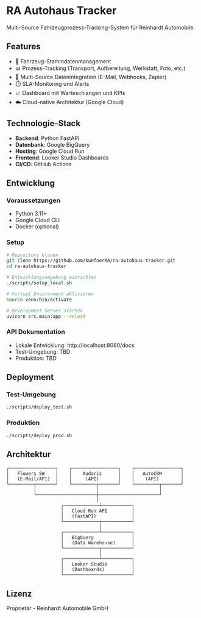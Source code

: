 # RA Autohaus Tracker

Multi-Source Fahrzeugprozess-Tracking-System für Reinhardt Automobile.

## Features

- 🚗 Fahrzeug-Stammdatenmanagement
- 📊 Prozess-Tracking (Transport, Aufbereitung, Werkstatt, Foto, etc.)
- 📧 Multi-Source Datenintegration (E-Mail, Webhooks, Zapier)
- ⏱️ SLA-Monitoring und Alerts
- 📈 Dashboard mit Warteschlangen und KPIs
- ☁️ Cloud-native Architektur (Google Cloud)

## Technologie-Stack

- **Backend**: Python FastAPI
- **Datenbank**: Google BigQuery
- **Hosting**: Google Cloud Run
- **Frontend**: Looker Studio Dashboards
- **CI/CD**: GitHub Actions

## Entwicklung

### Voraussetzungen
- Python 3.11+
- Google Cloud CLI
- Docker (optional)

### Setup
```bash
# Repository klonen
git clone https://github.com/kuefnerRA/ra-autohaus-tracker.git
cd ra-autohaus-tracker

# Entwicklungsumgebung einrichten
./scripts/setup_local.sh

# Virtual Environment aktivieren
source venv/bin/activate

# Development Server starten
uvicorn src.main:app --reload
```

### API Dokumentation
- Lokale Entwicklung: http://localhost:8080/docs
- Test-Umgebung: TBD
- Produktion: TBD

## Deployment

### Test-Umgebung
```bash
./scripts/deploy_test.sh
```

### Produktion
```bash
./scripts/deploy_prod.sh
```

## Architektur

```
┌─────────────────┐    ┌─────────────────┐    ┌─────────────────┐
│   Flowers SW    │    │    Audaris      │    │   AutoCRM       │
│   (E-Mail/API)  │    │     (API)       │    │    (API)        │
└─────────┬───────┘    └─────────┬───────┘    └─────────┬───────┘
          │                      │                      │
          └──────────────────────┼──────────────────────┘
                                 │
                    ┌─────────────┴───────────┐
                    │   Cloud Run API         │
                    │   (FastAPI)             │
                    └─────────────┬───────────┘
                                  │
                    ┌─────────────┴───────────┐
                    │   BigQuery              │
                    │   (Data Warehouse)      │
                    └─────────────┬───────────┘
                                  │
                    ┌─────────────┴───────────┐
                    │   Looker Studio         │
                    │   (Dashboards)          │
                    └─────────────────────────┘
```

## Lizenz

Proprietär - Reinhardt Automobile GmbH
